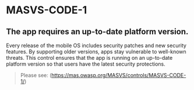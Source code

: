 # MASVS-CODE-1

## The app requires an up-to-date platform version.

Every release of the mobile OS includes security patches and new security features. By supporting older versions, apps stay vulnerable to well-known threats. This control ensures that the app is running on an up-to-date platform version so that users have the latest security protections.

> Please see: (https://mas.owasp.org/MASVS/controls/MASVS-CODE-1/)